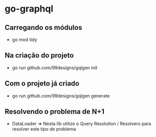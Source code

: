 # go-graphql

## Carregando os módulos
- go mod tidy

## Na criação do projeto
- go run github.com/99designs/gqlgen init

## Com o projeto já criado
- go run github.com/99designs/gqlgen generate

## Resolvendo o problema de N+1
- DataLoader => Nesta lib utilize o Query Resolution / Resolvers para resolver este tipo de problema
